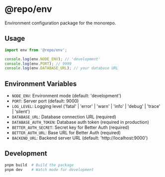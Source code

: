 # @repo/env

Environment configuration package for the monorepo.

## Usage

```typescript
import env from '@repo/env';

console.log(env.NODE_ENV); // 'development'
console.log(env.PORT); // 9999
console.log(env.DATABASE_URL); // your database URL
```

## Environment Variables

- `NODE_ENV`: Environment mode (default: 'development')
- `PORT`: Server port (default: 9000)
- `LOG_LEVEL`: Logging level ('fatal' | 'error' | 'warn' | 'info' | 'debug' | 'trace' | 'silent')
- `DATABASE_URL`: Database connection URL (required)
- `DATABASE_AUTH_TOKEN`: Database auth token (required in production)
- `BETTER_AUTH_SECRET`: Secret key for Better Auth (required)
- `BETTER_AUTH_URL`: Base URL for Better Auth (required)
- `BACKEND_URL`: Backend server URL (default: 'http://localhost:9000')

## Development

```bash
pnpm build  # Build the package
pnpm dev    # Watch mode for development
```